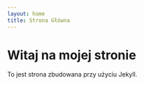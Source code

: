 ```yaml
---
layout: home
title: Strona Główna
---
```


# Witaj na mojej stronie

To jest strona zbudowana przy użyciu Jekyll.
